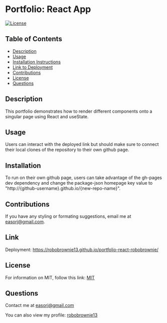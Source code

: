 # Portfolio: React App

[![License](https://img.shields.io/badge/license-MIT-green.svg)](https://opensource.org/licenses/MIT)

## Table of Contents

- [Description](#Description)
- [Usage](#Usage)
- [Installation Instructions](#Installation)
- [Link to Deployment](#Link)
- [Contributions](#Contributions)
- [License](#License)
- [Questions](#Questions)

## Description

This portfolio demonstrates how to render different components onto a singular page using React and useState.

## Usage

Users can interact with the deployed link but should make sure to connect their local clones of the repository to their own github page.

## Installation

To run on their own github page, users can take advantage of the gh-pages dev dependency and change the package-json homepage key value to "http://{github-username}.github.io/{new-repo-name}".

## Contributions

If you have any styling or formating suggestions, email me at easorj@gmail.com.

## Link

Deployment: https://robobrownie13.github.io/portfolio-react-robobrownie/

## License

For information on MIT, follow this link: [MIT](https://opensource.org/licenses/MIT)

## Questions

Contact me at easorj@gmail.com

You can also view my profile: [robobrownie13](https://github.com/robobrownie13)
